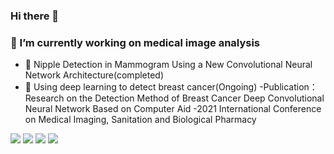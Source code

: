 ### Hi there 👋
### 🔭 I’m currently working on medical image analysis
- 🌱 Nipple Detection in Mammogram Using a New Convolutional Neural Network Architecture(completed)
- 👯 Using deep learning to detect breast cancer(Ongoing)
-Publication：Research on the Detection Method of Breast Cancer Deep Convolutional Neural Network Based on Computer Aid 
-2021 International Conference on Medical Imaging, Sanitation and Biological Pharmacy 


<!--

Here are some ideas to get you started:

- 🔭 I’m currently working on ...
- 🌱 I’m currently learning ...
- 👯 I’m looking to collaborate on ...
- 🤔 I’m looking for help with ...
- 💬 Ask me about ...
- 📫 How to reach me: ...
- 😄 Pronouns: ...
- ⚡ Fun fact: ...
-->





[![](https://img.shields.io/badge/-Python-3776AB?style=flat-square&logo=Python&logoColor=ffffff)](https://www.python.org/)
[![](https://img.shields.io/badge/-Pycharm-000000?style=flat-square&logo=Pychram&logoColor=ffffff)](https://www.jetbrains.com/)
[![](https://img.shields.io/badge/-Pytorch-EE4C2C?style=flat-square&logo=Pytorch&logoColor=ffffff)](https://pytorch.org/)
[![](https://img.shields.io/badge/-jupyter-F37626?style=flat-square&logo=jupyter&logoColor=ffffff)](https://jupyter.org/)





